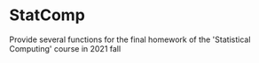 # StatComp
Provide several functions for the final homework of the  'Statistical Computing' course in 2021 fall
